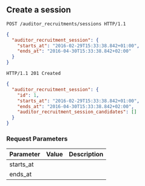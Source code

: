## Create a session

```http
POST /auditor_recruitments/sessions HTTP/1.1
```

```json
{
  "auditor_recruitment_session": {
    "starts_at": "2016-02-29T15:33:38.842+01:00",
    "ends_at": "2016-04-30T15:33:38.842+02:00"
  }
}
```

```http
HTTP/1.1 201 Created
```

```json
{
  "auditor_recruitment_session": {
    "id": 1,
    "starts_at": "2016-02-29T15:33:38.842+01:00",
    "ends_at": "2016-04-30T15:33:38.842+02:00",
    "auditor_recruitment_session_candidates": []
  }
}
```

### Request Parameters

Parameter           |  Value | Description
------------------- | ------ | ------
starts_at           | |
ends_at             | |
